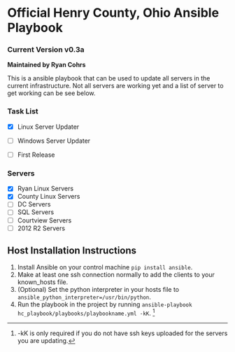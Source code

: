 # Official Henry County, Ohio Ansible Playbook
### Current Version v0.3a
**Maintained by Ryan Cohrs**

This is a ansible playbook that can be used to update all servers in the current infrastructure.  Not all servers are working yet and a list of server to get working can be see below.


### Task List
-   [x] Linux Server Updater
-   [ ] Windows Server Updater
-   [ ] First Release



### Servers
-   [x] Ryan Linux Servers
-   [x] County Linux Servers
-   [ ] DC Servers
-   [ ] SQL Servers
-   [ ] Courtview Servers
-   [ ] 2012 R2 Servers

## Host Installation Instructions

1.  Install Ansible on your control machine `pip install ansible`.
2.  Make at least one ssh connection normally to add the clients to your known_hosts file.
3.  (Optional) Set the python interpreter in your hosts file to `ansible_python_interpreter=/usr/bin/python`.
4.  Run the playbook in the project by running `ansible-playbook hc_playbook/playbooks/playbookname.yml -kK`. [^1]

[^1]: -kK is only required if you do not have ssh keys uploaded for the servers you are updating.    